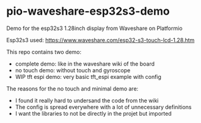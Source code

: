 # pio-waveshare-esp32s3-demo
Demo for the esp32s3 1.28inch display from Waveshare on Platformio

Esp32s3 used: https://www.waveshare.com/esp32-s3-touch-lcd-1.28.htm

This repo contains two demo:
- complete demo: like in the waveshare wiki of the board
- no touch demo: without touch and gyroscope
- WIP tft espi demo: very basic tft_espi example with config

The reasons for the no touch and minimal demo are:
- I found it really hard to undersand the code from the wiki
- The config is spread everywhere with a lot of unnecessary definitions
- I want the libraries to not be directly in the projet but imported
